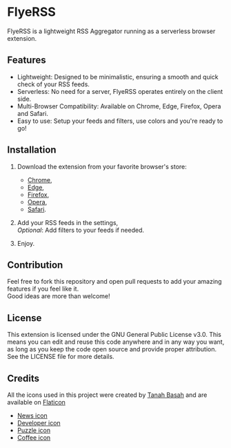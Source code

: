 # FlyeRSS

FlyeRSS is a lightweight RSS Aggregator running as a serverless browser extension.

## Features

- Lightweight: Designed to be minimalistic, ensuring a smooth and quick check of your RSS feeds.
- Serverless: No need for a server, FlyeRSS operates entirely on the client side.
- Multi-Browser Compatibility: Available on Chrome, Edge, Firefox, Opera and Safari.
- Easy to use: Setup your feeds and filters, use colors and you're ready to go!

## Installation
1. Download the extension from your favorite browser's store:
    - [Chrome](https://chromewebstore.google.com/),
    - [Edge](https://microsoftedge.microsoft.com/addons/Microsoft-Edge-Extensions-Home),
    - [Firefox](https://addons.mozilla.org/fr/firefox/),
    - [Opera](https://addons.opera.com/fr/extensions/),
    - [Safari](https://apps.apple.com/us/story/id1377753262).
2. Add your RSS feeds in the settings,<br>
   *Optional*: Add filters to your feeds if needed.

3. Enjoy.

## Contribution

Feel free to fork this repository and open pull requests to add your amazing features if you feel like it.<br>
Good ideas are more than welcome!

## License

This extension is licensed under the GNU General Public License v3.0. This means you can edit and reuse this code anywhere and in any way you want, as long as you keep the code open source and provide proper attribution.<br>
See the LICENSE file for more details.

## Credits

All the icons used in this project were created by [Tanah Basah](https://www.flaticon.com/authors/tanah-basah) and are available on [Flaticon](https://www.flaticon.com)
- [News icon](https://www.flaticon.com/free-icon/news_18981181)
- [Developer icon](https://www.flaticon.com/free-icon/developer_12515517)
- [Puzzle icon](https://www.flaticon.com/free-icon/puzzle_8621791)
- [Coffee icon](https://www.flaticon.com/free-icon/coffee_18981152)